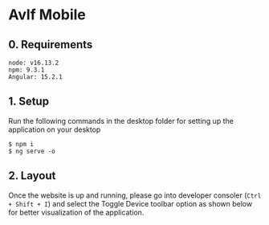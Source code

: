 # Avlf Mobile

## 0. Requirements
```
node: v16.13.2
npm: 9.3.1
Angular: 15.2.1
```

## 1. Setup
Run the following commands in the desktop folder for setting up the application on your desktop
```
$ npm i
$ ng serve -o
```

## 2. Layout
Once the website is up and running, please go into developer consoler (`Ctrl + Shift + I`) and select the Toggle Device toolbar option as shown below for better visualization of the application.
